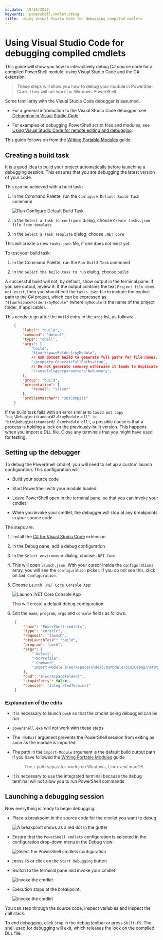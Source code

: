 ```yaml
---
ms.date:  19/10/2020
keywords:  powershell,cmdlet,debug
title:  Using Visual Studio Code for debugging compiled cmdlets
---
```

# Using Visual Studio Code for debugging compiled cmdlets

This guide will show you how to interactively debug C# source code for a compiled PowerShell module,
using Visual Studio Code and the C# extension.

> These steps will show you how to debug your module in PowerShell Core. They will not work for
Windows PowerShell.

Some familiarity with the Visual Studio Code debugger is assumed.

- For a general introduction to the Visual Studio Code debugger, see [Debugging in Visual Studio Code][].

- For examples of debugging PowerShell script files and modules, see [Using Visual Studio Code for remote editing and debugging][].

This guide follows on from the [Writing Portable Modules][] guide.

## Creating a build task

It is a good idea to build your project automatically before launching a debugging session. This
ensures that you are debugging the latest version of your code.

This can be achieved with a build task:

1. In the Command Palette, run the `Configure Default Build Task` command

   ![Run Configure Default Build Task](media/Using-VSCode-for-Debugging-Compiled-Cmdlets/configure-default-build-task.png)

2. In the `Select a task to configure` dialog, choose `Create tasks.json file from template`

3. In the `Select a Task Template` dialog, choose `.NET Core`

This will create a new `tasks.json` file, if one does not exist yet.

To test your build task:

1. In the Command Palette, run the `Run Build Task` command

2. In the `Select the build task to run` dialog, choose `build`

A successful build will not, by default, show output in the terminal pane. If you see output, review
it. If the output contains the text `Project file does not exist`, then you should edit the
`tasks.json` file to include the explicit path to the C# project, which can be expressed as
`"${workspaceFolder}/myModule"` (where `myModule` is the name of the project folder, if applicable).

This needs to go after the `build` entry in the `args` list, as follows:

```json
    {
        "label": "build",
        "command": "dotnet",
        "type": "shell",
        "args": [
            "build",
            "${workspaceFolder}/myModule",
            // Ask dotnet build to generate full paths for file names.
            "/property:GenerateFullPaths=true",
            // Do not generate summary otherwise it leads to duplicate errors in Problems panel
            "/consoleloggerparameters:NoSummary",
        ],
        "group": "build",
        "presentation": {
            "reveal": "silent"
        },
        "problemMatcher": "$msCompile"
    }
```

If the build task fails with an error similar to `Could not copy "obj\Debug\netstandard2.0\myModule.dll" to "bin\Debug\netstandard2.0\myModule.dll"`,
a possible cause is that a process is holding a lock on the previously-built version. This happens
when you import a DLL file. Close any terminals that you might have used for testing.

## Setting up the debugger

To debug the PowerShell cmdlet, you will need to set up a custom launch configuration. This
configuration will:

- Build your source code

- Start PowerShell with your module loaded

- Leave PowerShell open in the terminal pane, so that you can invoke your cmdlet

- When you invoke your cmdlet, the debugger will stop at any breakpoints in your source code

The steps are:

1. Install the [C# for Visual Studio Code][] extension

2. In the Debug pane, add a debug configuration

3. In the `Select environment` dialog, choose `.NET Core`

4. This will open `launch.json`. With your cursor inside the `configurations` array, you will see the
`configuration` picker. If you do not see this, click on `Add Configuration`.

5. Choose `Launch .NET Core Console App`:

   ![Launch .NET Core Console App](media/Using-VSCode-for-Debugging-Compiled-Cmdlets/add-configuration-dialog.png)

   This will create a default debug configuration.

6. Edit the `name`, `program`, `args` and `console` fields as follows:

   ```json
    {
        "name": "PowerShell cmdlets",
        "type": "coreclr",
        "request": "launch",
        "preLaunchTask": "build",
        "program": "pwsh",
        "args": [
            "-NoExit",
            "-NoProfile",
            "-Command",
            "Import-Module ${workspaceFolder}/myModule/bin/Debug/netstandard2.0/myModule.dll",
        ],
        "cwd": "${workspaceFolder}",
        "stopAtEntry": false,
        "console": "integratedTerminal"
    }
   ```

### Explanation of the edits

- It is necessary to launch `pwsh` so that the cmdlet being debugged can be run

- `powershell.exe` will not work with these steps

- The `-NoExit` argument prevents the PowerShell session from exiting as soon as the module is
imported

- The path in the `Import-Module` argument is the default build output path if you have followed the
[Writing Portable Modules][] guide

  > The `/` path separator works on Windows, Linux and macOS.

- It is necessary to use the integrated terminal because the debug terminal will not allow you to
run PowerShell commands

## Launching a debugging session

Now everything is ready to begin debugging.

- Place a breakpoint in the source code for the cmdlet you want to debug:

  ![A breakpoint shows as a red dot in the gutter](media/Using-VSCode-for-Debugging-Compiled-Cmdlets/set-breakpoint.png)

- Ensure that the `PowerShell cmdlets` configuration is selected in the configuration drop-down menu
in the Debug view:

  ![Select the PowerShell cmdlets configuration](media/Using-VSCode-for-Debugging-Compiled-Cmdlets/select-launch-configuration.png)

- press `F5` or click on the `Start Debugging` button

- Switch to the terminal pane and invoke your cmdlet:

  ![Invoke the cmdlet](media/Using-VSCode-for-Debugging-Compiled-Cmdlets/invoke-the-cmdlet.png)

- Execution stops at the breakpoint:

  ![Invoke the cmdlet](media/Using-VSCode-for-Debugging-Compiled-Cmdlets/stopped-at-breakpoint.png)

You can step through the source code, inspect variables and inspect the call stack.

To end debugging, click `Stop` in the debug toolbar or press `Shift-F5`. The shell used for
debugging will exit, which releases the lock on the compiled DLL file.

<!-- reference links -->
[Debugging in Visual Studio Code]: https://code.visualstudio.com/docs/editor/debugging
[Using Visual Studio Code for remote editing and debugging]: Using-VSCode-for-Remote-Editing-and-Debugging
[Writing Portable Modules]: /powershell/scripting/dev-cross-plat/writing-portable-modules
[C# for Visual Studio Code]: https://marketplace.visualstudio.com/items?itemName=ms-dotnettools.csharp
